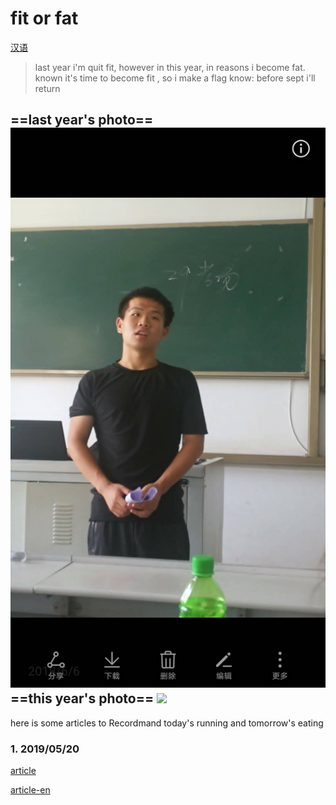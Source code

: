 # fit or fat
[汉语](README_zh.md)
> last year i'm quit fit, however in this year, in reasons i become fat.
known it's time to become fit , so i make a flag know: before sept i'll return

==last year's photo==
![](image/fit.jpg)
==this year's photo==
![](image/fat.jpg)
---
here is some articles to Recordmand today's running and tomorrow's eating

### 1. 2019/05/20
[article](markdown/2019/05/20.md) 

[article-en](markdown/2019/05/20_zh.md)